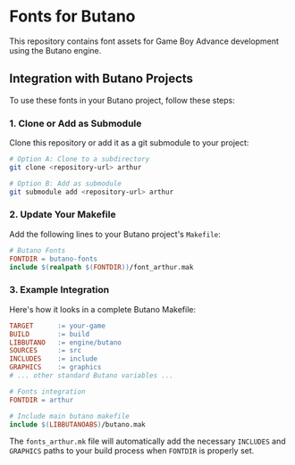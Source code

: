 # Fonts for Butano

This repository contains font assets for Game Boy Advance development using the Butano engine.

## Integration with Butano Projects

To use these fonts in your Butano project, follow these steps:

### 1. Clone or Add as Submodule

Clone this repository or add it as a git submodule to your project:

```bash
# Option A: Clone to a subdirectory
git clone <repository-url> arthur

# Option B: Add as submodule
git submodule add <repository-url> arthur
```

### 2. Update Your Makefile

Add the following lines to your Butano project's `Makefile`:

```makefile
# Butano Fonts
FONTDIR = butano-fonts
include $(realpath $(FONTDIR))/font_arthur.mak
```

### 3. Example Integration

Here's how it looks in a complete Butano Makefile:

```makefile
TARGET      := your-game
BUILD       := build
LIBBUTANO   := engine/butano
SOURCES     := src
INCLUDES    := include
GRAPHICS    := graphics
# ... other standard Butano variables ...

# Fonts integration
FONTDIR = arthur

# Include main butano makefile
include $(LIBBUTANOABS)/butano.mak
```

The `fonts_arthur.mk` file will automatically add the necessary `INCLUDES` and `GRAPHICS` paths to your build process
when `FONTDIR` is properly set.
